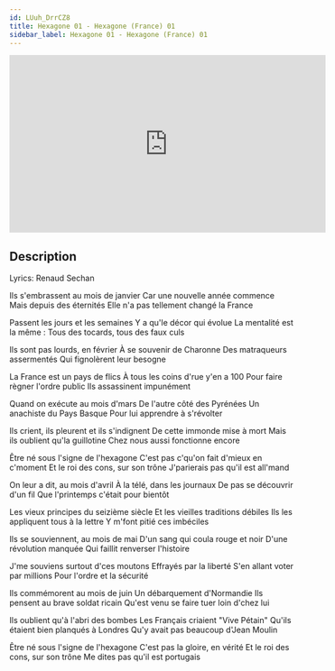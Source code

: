 ```yaml
---
id: LUuh_DrrCZ8
title: Hexagone 01 - Hexagone (France) 01
sidebar_label: Hexagone 01 - Hexagone (France) 01
---
```


<iframe
  width="560"
  height="315"
  src="https://www.youtube.com/embed/LUuh_DrrCZ8"
  title="YouTube video player"
  frameborder="0"
  allow="accelerometer; autoplay; clipboard-write; encrypted-media; gyroscope; picture-in-picture; web-share"
  referrerpolicy="strict-origin-when-cross-origin"
  allowfullscreen
></iframe>

## Description

Lyrics: Renaud Sechan

Ils s'embrassent au mois de janvier
Car une nouvelle année commence
Mais depuis des éternités
Elle n'a pas tellement changé la France

Passent les jours et les semaines
Y a qu'le décor qui évolue
La mentalité est la même :
Tous des tocards, tous des faux culs

Ils sont pas lourds, en février
À se souvenir de Charonne
Des matraqueurs assermentés
Qui fignolèrent leur besogne

La France est un pays de flics
À tous les coins d'rue y'en a 100
Pour faire règner l'ordre public
Ils assassinent impunément

Quand on exécute au mois d'mars
De l'autre côté des Pyrénées
Un anachiste du Pays Basque
Pour lui apprendre à s'révolter

Ils crient, ils pleurent et ils s'indignent
De cette immonde mise à mort
Mais ils oublient qu'la guillotine
Chez nous aussi fonctionne encore

Être né sous l'signe de l'hexagone
C'est pas c'qu'on fait d'mieux en c'moment
Et le roi des cons, sur son trône
J'parierais pas qu'il est all'mand

On leur a dit, au mois d'avril
À la télé, dans les journaux
De pas se découvrir d'un fil
Que l'printemps c'était pour bientôt

Les vieux principes du seizième siècle
Et les vieilles traditions débiles
Ils les appliquent tous à la lettre
Y m'font pitié ces imbéciles

Ils se souviennent, au mois de mai
D'un sang qui coula rouge et noir
D'une révolution manquée
Qui faillit renverser l'histoire

J'me souviens surtout d'ces moutons
Effrayés par la liberté
S'en allant voter par millions
Pour l'ordre et la sécurité

Ils commémorent au mois de juin
Un débarquement d'Normandie
Ils pensent au brave soldat ricain
Qu'est venu se faire tuer loin d'chez lui

Ils oublient qu'à l'abri des bombes
Les Français criaient "Vive Pétain"
Qu'ils étaient bien planqués à Londres
Qu'y avait pas beaucoup d'Jean Moulin

Être né sous l'signe de l'hexagone
C'est pas la gloire, en vérité
Et le roi des cons, sur son trône
Me dites pas qu'il est portugais
